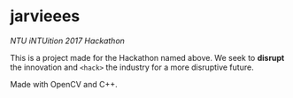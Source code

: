# jarvieees
_NTU iNTUition 2017 Hackathon_

This is a project made for the Hackathon named above. We seek to **disrupt** the innovation and `<hack>` the industry for a 
more disruptive future.

Made with OpenCV and C++.